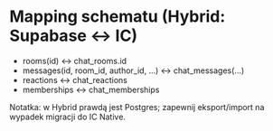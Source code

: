 # Mapping schematu (Hybrid: Supabase ↔ IC)

- rooms(id) ↔ chat_rooms.id
- messages(id, room_id, author_id, ...) ↔ chat_messages(...)
- reactions ↔ chat_reactions
- memberships ↔ chat_memberships

Notatka: w Hybrid prawdą jest Postgres; zapewnij eksport/import na wypadek migracji do IC Native.

